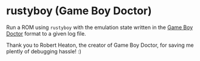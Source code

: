 # rustyboy (Game Boy Doctor)

Run a ROM using `rustyboy` with the emulation state written in the [Game Boy Doctor](https://robertheaton.com/gameboy-doctor/) format to a given log file.

Thank you to Robert Heaton, the creator of Game Boy Doctor, for saving me plently of debugging hassle! :)
